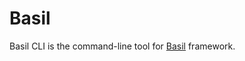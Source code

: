 # Basil

Basil CLI is the command-line tool for [Basil](https://github.com/gardenbed/basil) framework.
